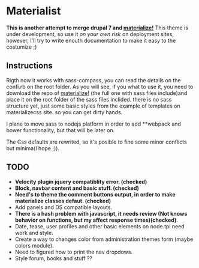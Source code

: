 # Materialist

**This is another attempt to merge drupal 7 and [materialize!](https://www.materializecss.com)**
This theme is under development, so use it *on your own risk* on deployment sites, however, I'll try to write enouth documentation to make it easy to the costumize ;)

## Instructions
Rigth now it works with sass-compass, you can read the details on the confi.rb on the root folder.
As you will see, if you what to use it, you need to download the repo of [materialize!](https://www.materializecss.com) (the full one with sass files include)and place it on the root folder
of the sass files inclided. there is no sass structure yet, just some basic styles from the example of templates on materializecss site. so you can 
get dirty hands.

I plane to move sass to nodejs platform in order to add **webpack and bower functionality, but that will be later on.

The Css defaults are rewrited, so it's posible to fine some minor conflicts but minima(I hope ;)).



## **TODO**
- **Velocity plugin jquery compatiblity error. (checked)**
- **Block, navbar content and basic stuff. (checked)**
- **Need's to theme the comment buttons output, in order to make materialize classes defaut. (checked)**
- Add panels and DS compatible layouts.
- **There is a hash problem with javascript, it needs review (Not knows behavior on functions, but my affect response times)(checked)**.
- Date, tease, user profiles and other basic elements on node.tpl need work and style.
- Create a way to changes color from administration themes form (maybe colors module).
- Need to figured how to print the nav dropdows. 
- Style forum, books and stuff ?? 




